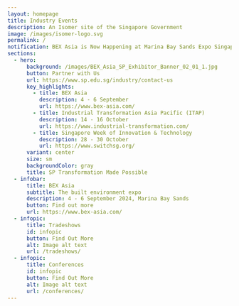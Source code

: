 ```yaml
---
layout: homepage
title: Industry Events
description: An Isomer site of the Singapore Government
image: /images/isomer-logo.svg
permalink: /
notification: BEX Asia is Now Happening at Marina Bay Sands Expo Singapore. Come and Join us!
sections:
  - hero:
      background: /images/BEX_Asia_SP_Exhibitor_Banner_02_01_1.jpg
      button: Partner with Us
      url: https://www.sp.edu.sg/industry/contact-us
      key_highlights:
        - title: BEX Asia
          description: 4 - 6 September
          url: https://www.bex-asia.com/
        - title: Industrial Transformation Asia Pacific (ITAP)
          description: 14 - 16 October
          url: https://www.industrial-transformation.com/
        - title: Singapore Week of Innovation & Technology
          description: 28 - 30 October
          url: https://www.switchsg.org/
      variant: center
      size: sm
      backgroundColor: gray
      title: SP Transformation Made Possible
  - infobar:
      title: BEX Asia
      subtitle: The built environment expo
      description: 4 - 6 September 2024, Marina Bay Sands
      button: Find out more
      url: https://www.bex-asia.com/
  - infopic:
      title: Tradeshows
      id: infopic
      button: Find Out More
      alt: Image alt text
      url: /tradeshows/
  - infopic:
      title: Conferences
      id: infopic
      button: Find Out More
      alt: Image alt text
      url: /conferences/
---
```


